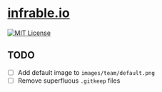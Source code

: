 # [infrable.io](https://infrable.io)

[![MIT License](https://img.shields.io/badge/License-MIT-blue.svg)](https://github.com/infrable-io/infrable-io/blob/master/LICENSE)

## TODO
- [ ] Add default image to `images/team/default.png`
- [ ] Remove superfluous `.gitkeep` files
